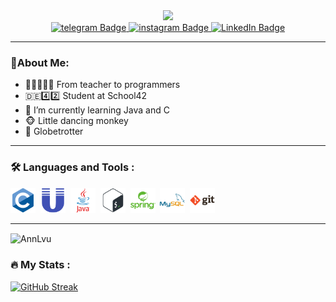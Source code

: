 <div id="header" align="center">
  <img src="https://media.giphy.com/media/paTz7UZbPfTZFRYnnB/giphy.gif" width="100"/>
</div>
<div id="badges" align="center" >
  <a href="https://t.me/nasniaKi">
    <img src="https://img.shields.io/badge/telegram-blue?style=for-the-badge&logo=telegram&logoColor=white" alt="telegram Badge"/>
  </a>
  <a href="https://www.instagram.com/_nasnia_/?igshid=cW5jMGluOXpmMnZk">
    <img src="https://img.shields.io/badge/instagram-pink?style=for-the-badge&logo=instagram&logoColor=black" alt="instagram Badge"/>
  </a>
  <a href="https://www.linkedin.com/in/
anastasiia-lvutina">
    <img src="https://img.shields.io/badge/LinkedIn-blue?style=for-the-badge&logo=linkedin&logoColor=white" alt="LinkedIn Badge"/>
  </a>
  
</div>

---

###  :woman:About Me:
 - :woman_teacher::heavy_minus_sign::woman_technologist: From teacher to programmers
 - :de::four::two: Student at School42
 - :seedling: I’m currently learning Java and C
 - :monkey_face: Little dancing monkey
 - :frog: Globetrotter

---

### :hammer_and_wrench: Languages and Tools :
<div>
  <img src="https://github.com/devicons/devicon/blob/master/icons/c/c-original.svg" title="C" alt="C" width="40" height="40"/>&nbsp;
  <img src="https://github.com/devicons/devicon/blob/master/icons/unix/unix-original.svg" title="UBUNTU" alt="UBUNTU" width="40" height="40"/>&nbsp;
  <img src="https://github.com/devicons/devicon/blob/master/icons/java/java-original-wordmark.svg" title="Java" alt="Java" width="40" height="40"/>&nbsp;
  <img src="https://github.com/devicons/devicon/blob/master/icons/bash/bash-original.svg" title="bash" alt="bash" width="40" height="40"/>&nbsp;
  <img src="https://github.com/devicons/devicon/blob/master/icons/spring/spring-original-wordmark.svg" title="Spring" alt="Spring" width="40" height="40"/>&nbsp;
  <img src="https://github.com/devicons/devicon/blob/master/icons/mysql/mysql-original-wordmark.svg" title="MySQL"  alt="MySQL" width="40" height="40"/>&nbsp;
  <img src="https://github.com/devicons/devicon/blob/master/icons/git/git-original-wordmark.svg" title="Git" **alt="Git" width="40" height="40"/>
</div>

---

<p><img align="center" src="https://github-readme-stats.vercel.app/api/top-langs?username=AnnLvu&show_icons=true&locale=en&layout=compact" alt="AnnLvu" /></p>

### :fire: My Stats :
[![GitHub Streak](https://github-readme-streak-stats.herokuapp.com?user=AnnLvu&theme=tokyonight)](https://git.io/streak-stats)

